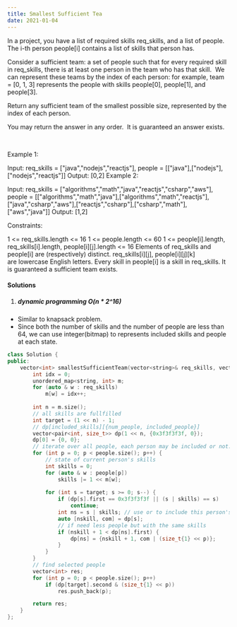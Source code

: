 ```yaml
---
title: Smallest Sufficient Tea
date: 2021-01-04
---
```

In a project, you have a list of required skills req_skills, and a list of people.  The i-th person people[i] contains a list of skills that person has.

Consider a sufficient team: a set of people such that for every required skill in req_skills, there is at least one person in the team who has that skill.  We can represent these teams by the index of each person: for example, team = [0, 1, 3] represents the people with skills people[0], people[1], and people[3].

Return any sufficient team of the smallest possible size, represented by the index of each person.

You may return the answer in any order.  It is guaranteed an answer exists.

 

Example 1:

Input: req_skills = ["java","nodejs","reactjs"], people = [["java"],["nodejs"],["nodejs","reactjs"]]
Output: [0,2]
Example 2:

Input: req_skills = ["algorithms","math","java","reactjs","csharp","aws"], people = [["algorithms","math","java"],["algorithms","math","reactjs"],["java","csharp","aws"],["reactjs","csharp"],["csharp","math"],["aws","java"]]
Output: [1,2]
 

Constraints:

1 <= req_skills.length <= 16
1 <= people.length <= 60
1 <= people[i].length, req_skills[i].length, people[i][j].length <= 16
Elements of req_skills and people[i] are (respectively) distinct.
req_skills[i][j], people[i][j][k] are lowercase English letters.
Every skill in people[i] is a skill in req_skills.
It is guaranteed a sufficient team exists.


#### Solutions

1. ##### dynamic programming O(n * 2^16)

- Similar to knapsack problem.
- Since both the number of skills and the number of people are less than 64, we can use integer(bitmap) to represents included skills and people at each state.

```cpp
class Solution {
public:
    vector<int> smallestSufficientTeam(vector<string>& req_skills, vector<vector<string>>& people) {
        int idx = 0;
        unordered_map<string, int> m;
        for (auto & w : req_skills)
            m[w] = idx++;
        
        int n = m.size();
        // all skills are fullfilled
        int target = (1 << n) - 1;
        // dp[included_skills][{num_people, included_people}]
        vector<pair<int, size_t>> dp(1 << n, {0x3f3f3f3f, 0});
        dp[0] = {0, 0};
        // iterate over all people, each person may be included or not.
        for (int p = 0; p < people.size(); p++) {
            // state of current person's skills
            int skills = 0;
            for (auto & w : people[p])
                skills |= 1 << m[w];
    
            for (int s = target; s >= 0; s--) {
                if (dp[s].first == 0x3f3f3f3f || (s | skills) == s)
                    continue;
                int ns = s | skills; // use or to include this person's skills
                auto [nskill, com] = dp[s];
                // if need less people but with the same skills
                if (nskill + 1 < dp[ns].first) {
                    dp[ns] = {nskill + 1, com | (size_t{1} << p)};
                }
            }
        }
        // find selected people
        vector<int> res;
        for (int p = 0; p < people.size(); p++)
            if (dp[target].second & (size_t{1} << p))
                res.push_back(p);

        return res;
    }
};
```